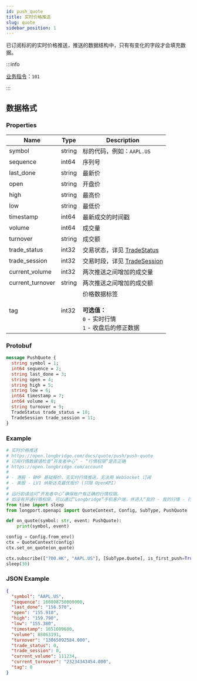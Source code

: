 ```yaml
---
id: push_quote
title: 实时价格推送
slug: quote
sidebar_position: 1
---
```


已订阅标的的实时价格推送，推送的数据结构中，只有有变化的字段才会填充数据。

<SDKLinks module="quote" klass="QuoteContext" method="set_on_quote" go="OnQuote" />

:::info

[业务指令](../../socket/protocol/push)：`101`

:::

## 数据格式

### Properties

| Name             | Type   | Description                                                                           |
| ---------------- | ------ | ------------------------------------------------------------------------------------- |
| symbol           | string | 标的代码，例如：`AAPL.US`                                                             |
| sequence         | int64  | 序列号                                                                                |
| last_done        | string | 最新价                                                                                |
| open             | string | 开盘价                                                                                |
| high             | string | 最高价                                                                                |
| low              | string | 最低价                                                                                |
| timestamp        | int64  | 最新成交的时间戳                                                                      |
| volume           | int64  | 成交量                                                                                |
| turnover         | string | 成交额                                                                                |
| trade_status     | int32  | 交易状态，详见 [TradeStatus](../objects#tradestatus---交易状态)                       |
| trade_session    | int32  | 交易时段，详见 [TradeSession](../objects#tradesession---交易时段)                     |
| current_volume   | int32  | 两次推送之间增加的成交量                                                              |
| current_turnover | string | 两次推送之间增加的成交额                                                              |
| tag              | int32  | 价格数据标签 <br /><br />**可选值：**<br />`0` - 实时行情<br />`1` - 收盘后的修正数据 |

### Protobuf

```protobuf
message PushQuote {
  string symbol = 1;
  int64 sequence = 2;
  string last_done = 3;
  string open = 4;
  string high = 5;
  string low = 6;
  int64 timestamp = 7;
  int64 volume = 8;
  string turnover = 9;
  TradeStatus trade_status = 10;
  TradeSession trade_session = 11;
}
```

### Example

```python
# 实时价格推送
# https://open.longbridge.com/docs/quote/push/push-quote
# 订阅行情数据请检查“开发者中心” - “行情权限”是否正确
# https://open.longbridge.com/account
#
# - 港股 - BMP 基础报价，无实时行情推送，无法用 WebSocket 订阅
# - 美股 - LV1 纳斯达克最优报价 (只限 OpenAPI）
#
# 运行前请访问“开发者中心”确保账户有正确的行情权限。
# 如没有开通行情权限，可以通过“Longbridge”手机客户端，并进入“我的 - 我的行情 - 行情商城”购买开通行情权限。
from time import sleep
from longport.openapi import QuoteContext, Config, SubType, PushQuote

def on_quote(symbol: str, event: PushQuote):
    print(symbol, event)

config = Config.from_env()
ctx = QuoteContext(config)
ctx.set_on_quote(on_quote)

ctx.subscribe(["700.HK", "AAPL.US"], [SubType.Quote], is_first_push=True)
sleep(30)
```

### JSON Example

```json
{
  "symbol": "AAPL.US",
  "sequence": 160808750000000,
  "last_done": "156.570",
  "open": "155.910",
  "high": "159.790",
  "low": "155.380",
  "timestamp": 1651089600,
  "volume": 88063191,
  "turnover": "13865092584.000",
  "trade_status": 0,
  "trade_session": 0,
  "current_volume": 111234,
  "current_turnover": "23234343454.000",
  "tag": 0
}
```
